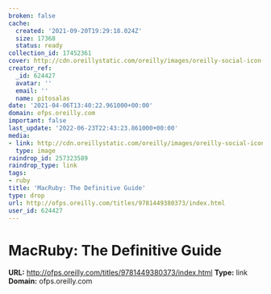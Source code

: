 ```yaml
---
broken: false
cache:
  created: '2021-09-20T19:29:18.024Z'
  size: 17368
  status: ready
collection_id: 17452361
cover: http://cdn.oreillystatic.com/oreilly/images/oreilly-social-icon-120.png
creator_ref:
  _id: 624427
  avatar: ''
  email: ''
  name: pitosalas
date: '2021-04-06T13:40:22.961000+00:00'
domain: ofps.oreilly.com
important: false
last_update: '2022-06-23T22:43:23.861000+00:00'
media:
- link: http://cdn.oreillystatic.com/oreilly/images/oreilly-social-icon-120.png
  type: image
raindrop_id: 257323589
raindrop_type: link
tags:
- ruby
title: 'MacRuby: The Definitive Guide'
type: drop
url: http://ofps.oreilly.com/titles/9781449380373/index.html
user_id: 624427
---
```


# MacRuby: The Definitive Guide

**URL:** http://ofps.oreilly.com/titles/9781449380373/index.html
**Type:** link
**Domain:** ofps.oreilly.com
